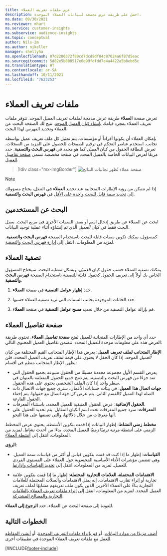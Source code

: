 ```yaml
---
title: عرض ملفات تعريف العملاء
description: احصل على طريقة عرض مجمعة لبيانات العملاء الموحدة.
ms.date: 09/30/2021
ms.reviewer: mhart
ms.service: customer-insights
ms.subservice: audience-insights
ms.topic: conceptual
author: Nils-2m
ms.author: nikeller
manager: shellyha
ms.openlocfilehash: 07d2206372f89cd7dcd9df84c87024a6f87d5eac
ms.sourcegitcommit: 5d82e5b808517e0e99fdfdd7e4a4422a5b8ebd5c
ms.translationtype: HT
ms.contentlocale: ar-SA
ms.lasthandoff: 10/11/2021
ms.locfileid: "7623253"
---
```

# <a name="customer-profiles"></a>ملفات تعريف العملاء

تعرض صفحة **العملاء** طريقة عرض مدمجة لملفات تعريف العميل الموحد. تتوفر ملفات تعريف العملاء بمجرد قيامك [بإنشاء كيان العميل الموحد](data-unification.md). تتيح لك الصفحة البحث عن العملاء وتحديد الفهرس لهذا البحث.

بإمكان العملاء أن يكونوا أفراداً أو مؤسسات. يتم تمثيل كل ملف تعريف عميل بواسطة تجانب. استخدم عناصر التحكم في ترقيم الصفحات للحصول على المزيد من السجلات. تعرض البطاقة الحقول من كيان *العميل* كما هو محدد في **فهرس البحث والتصفية**. حدد مربعًا لعرض البيانات الخاصة بالعميل المحدد في صفحة مخصصة تسمى [صفحة تفاصيل العميل](customer-profiles.md#customer-details-page).

> [!div class="mx-imgBorder"] 
> ![صفحة عملاء تُظهر تجانبات النتائج](media/customers-page-result-tiles-B2C.png "صفحة عملاء تُظهر تجانبات النتائج")

> [!NOTE]
> إذا لم تتمكن من رؤية الإطارات المتجانبة عند تحديد **العملاء** في التنقل، يحتاج مسؤولك إلى [تحديد سمة قابل للبحث واحدة على الأقل](search-filter-index.md) في **فهرس البحث والتصفية**.

## <a name="search-for-customers"></a>البحث عن المستخدمين

ابحث عن العملاء عن طريق إدخال اسم أو بعض السمات الأخرى في مربع البحث. يعمل البحث فقط في كيان _العميل_ الذي تم إنشاؤه أثناء عملية توحيد البيانات.

كمسؤول، يمكنك تكوين سمات قابلة للبحث باستخدام الصفحة **فهرس البحث والتصفية**. لمزيد من المعلومات، انتقل إلى [إدارة فهرس البحث والتصفية](search-filter-index.md).

## <a name="filter-customers"></a>تصفية العملاء

يمكنك تصفية العملاء حسب حقول كيان _العميل_. وبشكل مشابه للبحث، سيحتاج المسؤول الخاص بك أولاً إلى تعريف الحقول كحقول قابلة للتصفية باستخدام الصفحة **فهرس البحث والتصفية**.

1. حدد **إظهار عوامل التصفية** في صفحة **العملاء**.

1. حدد الخانات الموجودة بحانب السمات التي تريد تصفية العملاء حسبها.

1. قم بإزالة عوامل التصفية من خلال تحديد **مسح عوامل التصفية** في صفحة **العملاء**.

## <a name="customer-details-page"></a>صفحة تفاصيل العملاء

حدد أي واحد من الإطارات المتجانبة للعميل لفتح **صفحة تفاصيل العملاء**. تحتوي طريقة العرض هذه على معلومات موحدة للعميل المحدد. تتضمن تفاصيل العميل المحتوى التالي:

**الإطار المتجانب لملف تعريف العميل**: يعرض هذا الإطار المتجانب القيم المختلفة من كيان _العميل_ الموحد. إذا كان الحقل لا يحتوي على قيمة لملف تعريف العميل المحدد، فلن يظهر. الإطار المتجانب منظم في أقسام:  
  - يعرض القسم الأول مجموعة محددة مسبقًا من الحقول متبوعة بجميع الحقول التي تعد جزءًا من فهرس البحث والتصفية. يتم دمج جميع الحقول المتعلقة بالعنوان في سطر واحد إذا كان الملف الشخصي يحتوي على هذه الحقول. 
  - **جهات اتصال هذا العميل**: في بيئات حسابات الأعمال، سترى جميع جهات الاتصال ذات الصلة لهذا العميل كالقسم الثاني. يتم عرض كل جهة اتصال مع حقولها. يتم إخفاء الحقول الفارغة.
  - **الحقول الإضافية**: عرض الحقول المتبقية للعميل المحدد، باستثناء المعرفات. 
  - **المعرفات**: سرد جميع المعرفات تحت اسم الكيان المقابل. يتم تحديد الحقول على أنها معرفات من خلال دلالاتها، والتي تصنفها على هذا النحو.

**مخطط زمني النشاط**: إظهار البيانات إذا قمت بتكوين الأنشطة. يحتوي عرض المخطط الزمني على أنشطة مرتبة ترتيبًا زمنيًا للعميل المحدد، بدءًا من أحدث نشاط. لمزيد من المعلومات، انتقل إلى [أنشطة العملاء](activities.md).

**الرؤى**:  
  - **القياسات**: إظهار ما إذا كنت قد قمت بتكوين قياس أو أكثر من قياسات سمة العميل. وهي تتضمن مؤشرات الأداء الأساسية المحسوبة حول العملاء على المستوي الفردي للعميل. لمزيد من المعلومات، انتقل إلى [تحديد القياسات وإدارتها](measures.md).

  - **الاهتمامات المحتملة، العلامات التجارية المحتملة**: إظهار ما إذا قمت بتكوين علامة تجارية أو إثراء تقارب الاهتمامات. إنه يمثل الاهتمامات والصلات المحتملة للعلامات التجارية بناءً على العملاء الآخرين الذين يكون ملف تعريفهم مشابهًا لملف تعريف العميل المحدد. لمزيد من المعلومات، انتقل إلى [إثراء ملفات تعريف العملاء بالعلامات التجارية والمصالح المشتركة](enrichment-microsoft.md).

للعودة إلى صفحة البحث عن العملاء، حدد **الرجوع إلى العملاء**.

## <a name="next-steps"></a>الخطوات التالية

[أضف مزيدًا من موارد البيانات](data-sources.md)، أو [قم بإثراء ملفات التعريف الموحدة](enrichment-hub.md)، أو [أنشئ المقاطع](segments.md) للعمل مع ملفات تعريف العملاء الموحدة في تطبيقات أخرى.


[!INCLUDE[footer-include](../includes/footer-banner.md)]
